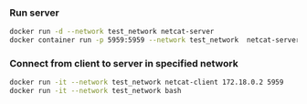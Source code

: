 



### Run server
``` bash
docker run -d --network test_network netcat-server
docker container run -p 5959:5959 --network test_network  netcat-server 5959
```

### Connect from client to server in specified network
``` bash
docker run -it --network test_network netcat-client 172.18.0.2 5959
docker run -it --network test_network bash
```